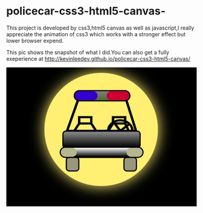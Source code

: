 policecar-css3-html5-canvas-
============================

This project is developed by css3,html5 canvas as well as javascript,I really appreciate the animation of css3 which works with a stronger effect but lower browser expend.

This pic shows the snapshot of what I did.You can also get a fully exeperience at http://kevinleedev.github.io/policecar-css3-html5-canvas/

![snapshot](policecar.jpg)
